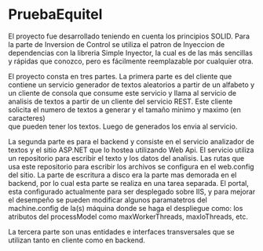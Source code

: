# PruebaEquitel

El proyecto fue desarrollado teniendo en cuenta los principios SOLID. Para la parte de Inversion de Control se utiliza el patron 
de Inyeccion de dependencias con la libreria Simple Inyector, la cual es de las más sencillas y rápidas que conozco, pero es 
fácilmente reemplazable por cualquier otra.

El proyecto consta en tres partes. La primera parte es del cliente que contiene un servicio generador de textos aleatorios 
a partir de un alfabeto y un cliente de consola que consume este servicio y llama al servicio de analisis de textos a partir
de un cliente del servicio REST. Este cliente solicita el numero de textos a generar y el tamaño minimo y maximo (en caracteres)  
que pueden tener los textos. Luego de generados los envia al servicio.

La segunda parte es para el backend y consiste en el servicio analizador de textos y el sitio ASP.NET que lo hostea utilizando Web Api. 
El servicio utiliza un repositorio para escribir el texto y los datos del analisis. Las rutas que usa este repositorio para escribir
los archivos se configura en el web.config del sitio. La parte de escritura a disco era la parte mas demorada en el backend, por lo 
cual esta parte se realiza en una tarea separada. El portal, esta configurado actualmente para ser desplegado sobre IIS, y para 
mejorar el desempeño se pueden modificar algunos paramatetros del machine.config de la(s) máquina donde se haga el despliegue como:
los atributos del processModel como maxWorkerThreads, maxIoThreads, etc.

La tercera parte son unas entidades e interfaces transversales que se utilizan tanto en cliente como en backend.
